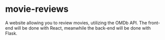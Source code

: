 # movie-reviews
A website allowing you to review movies, utilizing the OMDb API. The front-end will be done with React, meanwhile the back-end will be done with Flask.

